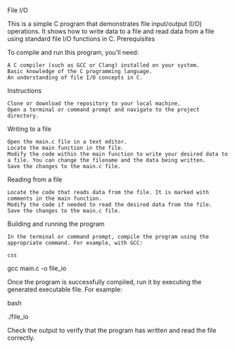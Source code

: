 File I/O 

This is a simple C program that demonstrates file input/output (I/O) operations. It shows how to write data to a file and read data from a file using standard file I/O functions in C.
Prerequisites

To compile and run this program, you'll need:

    A C compiler (such as GCC or Clang) installed on your system.
    Basic knowledge of the C programming language.
    An understanding of file I/O concepts in C.

Instructions

    Clone or download the repository to your local machine.
    Open a terminal or command prompt and navigate to the project directory.

Writing to a file

    Open the main.c file in a text editor.
    Locate the main function in the file.
    Modify the code within the main function to write your desired data to a file. You can change the filename and the data being written.
    Save the changes to the main.c file.

Reading from a file

    Locate the code that reads data from the file. It is marked with comments in the main function.
    Modify the code if needed to read the desired data from the file.
    Save the changes to the main.c file.

Building and running the program

    In the terminal or command prompt, compile the program using the appropriate command. For example, with GCC:

    css

gcc main.c -o file_io

Once the program is successfully compiled, run it by executing the generated executable file. For example:

bash

./file_io

Check the output to verify that the program has written and read the file correctly.
